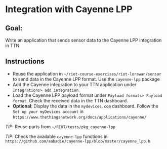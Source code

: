 # Integration with Cayenne LPP

## **Goal:**
Write an application that sends sensor data to the Cayenne LPP
 integration in TTN.

## Instructions
  - Reuse the application in `~/riot-course-exercises/riot-lorawan/sensor` to
    send data in the Cayenne LPP format. Use the `cayenne-lpp` package
  - Add the Cayenne integration to your TTN application under
    `Integrations> add integration`.
  - Load the Cayenne LPP payload format under
    `Payload formats> Payload format`. Check the received data in
    the TTN dashboard.
  - **Optional**: Display the data in the `mydevices.com` dashboard.
    Follow the `Set up your myDevices account` in
    `https://www.thethingsnetwork.org/docs/applications/cayenne/`

_TIP_: Reuse parts from `~/RIOT/tests/pkg_cayenne-lpp`

_TIP_: Check the available `cayenne-lpp` functions in
 `https://github.com/aabadie/cayenne-lpp/blob/master/cayenne_lpp.h`
